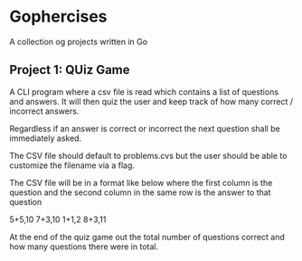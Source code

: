 # Gophercises

A collection og projects written in Go

## Project 1: QUiz Game
A CLI program where a csv file is read which contains a list of questions and answers. It will then quiz the user and keep track of how many correct / incorrect answers. 

Regardless if an answer is correct or incorrect the next question shall be immediately asked. 

The CSV file should default to problems.cvs but the user should be able to customize the filename via a flag.

The CSV file will be in a format like below where the first column is the question and the second column in the same row is the answer to that question

5+5,10
7+3,10
1+1,2
8+3,11

At the end of the quiz game out the total number of questions correct and how many questions there were in total. 